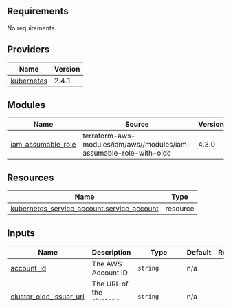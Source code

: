 ## Requirements

No requirements.

## Providers

| Name | Version |
|------|---------|
| <a name="provider_kubernetes"></a> [kubernetes](#provider\_kubernetes) | 2.4.1 |

## Modules

| Name | Source | Version |
|------|--------|---------|
| <a name="module_iam_assumable_role"></a> [iam\_assumable\_role](#module\_iam\_assumable\_role) | terraform-aws-modules/iam/aws//modules/iam-assumable-role-with-oidc | 4.3.0 |

## Resources

| Name | Type |
|------|------|
| [kubernetes_service_account.service_account](https://registry.terraform.io/providers/hashicorp/kubernetes/latest/docs/resources/service_account) | resource |

## Inputs

| Name | Description | Type | Default | Required |
|------|-------------|------|---------|:--------:|
| <a name="input_account_id"></a> [account\_id](#input\_account\_id) | The AWS Account ID | `string` | n/a | yes |
| <a name="input_cluster_oidc_issuer_url"></a> [cluster\_oidc\_issuer\_url](#input\_cluster\_oidc\_issuer\_url) | The URL of the cluster's OIDC issuer | `string` | n/a | yes |
| <a name="input_enabled_role"></a> [enabled\_role](#input\_enabled\_role) | Enabled role | `bool` | `true` | no |
| <a name="input_labels"></a> [labels](#input\_labels) | A list of labels to apply to the service account | `map(string)` | `{}` | no |
| <a name="input_namespace"></a> [namespace](#input\_namespace) | The namespace to create the service account in | `string` | n/a | yes |
| <a name="input_role_name"></a> [role\_name](#input\_role\_name) | The name of the role to create | `string` | n/a | yes |
| <a name="input_role_policy_arns"></a> [role\_policy\_arns](#input\_role\_policy\_arns) | A list of role policy ARNs | `list(string)` | n/a | yes |
| <a name="input_service_account_name"></a> [service\_account\_name](#input\_service\_account\_name) | The name of the service account to create | `string` | n/a | yes |
| <a name="input_tags"></a> [tags](#input\_tags) | A list of role tags | `map(string)` | `{}` | no |

## Outputs

| Name | Description |
|------|-------------|
| <a name="output_default_service_account_secret_name"></a> [default\_service\_account\_secret\_name](#output\_default\_service\_account\_secret\_name) | Default service account secret name |
| <a name="output_iam_role_arn"></a> [iam\_role\_arn](#output\_iam\_role\_arn) | IAM Role ARN |
| <a name="output_iam_role_name"></a> [iam\_role\_name](#output\_iam\_role\_name) | IAM Role Name |
| <a name="output_service_account_name"></a> [service\_account\_name](#output\_service\_account\_name) | Service Account Name |
